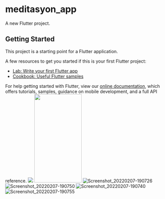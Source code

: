 # meditasyon_app

A new Flutter project.

## Getting Started

This project is a starting point for a Flutter application.

A few resources to get you started if this is your first Flutter project:

- [Lab: Write your first Flutter app](https://flutter.dev/docs/get-started/codelab)
- [Cookbook: Useful Flutter samples](https://flutter.dev/docs/cookbook)

For help getting started with Flutter, view our
[online documentation](https://flutter.dev/docs), which offers tutorials,
samples, guidance on mobile development, and a full API reference.
<img src="https://user-images.githubusercontent.com/16319829/81180309-2b51f000-8fee-11ea-8a78-ddfe8c3412a7.png" >
<img src="https://user-images.githubusercontent.com/48855691/152691117-b2e43b2e-0fed-4e5e-b4bc-7351ed25cb88.png" width="150" height="280">
![Screenshot_20220207-190726]()
![Screenshot_20220207-190750](https://user-images.githubusercontent.com/48855691/152690870-ae254bb1-ed38-4644-a6ca-aa1ec963d4ab.png) 
![Screenshot_20220207-190740](https://user-images.githubusercontent.com/48855691/152690876-645688c6-168e-45fa-a0dc-acb780517e42.png)
![Screenshot_20220207-190755](https://user-images.githubusercontent.com/48855691/152690888-95894399-41dc-49c8-833a-c4a3a65a7e8f.png)
